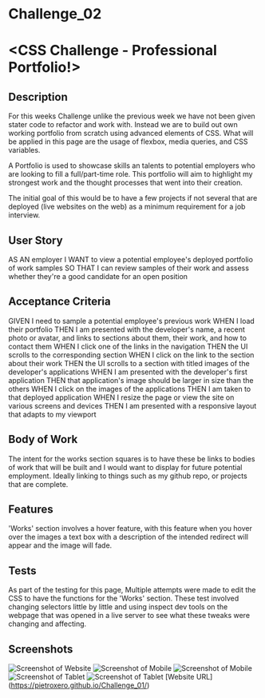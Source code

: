# Challenge_02

# <CSS Challenge - Professional Portfolio!>

## Description

For this weeks Challenge unlike the previous week we have not been given stater code to refactor and work with. Instead we are to build out own working portfolio from scratch using advanced elements of CSS. What will be applied in this page are the usage of flexbox, media queries, and CSS variables.

A Portfolio is used to showcase skills an talents to potential employers who are looking to fill a full/part-time role. This portfolio will aim to highlight my strongest work and the thought processes that went into their creation. 

The initial goal of this would be to have a few projects if not several that are deployed (live websites on the web) as a minimum requirement for a job interview.

## User Story
AS AN employer
I WANT to view a potential employee's deployed portfolio of work samples
SO THAT I can review samples of their work and assess whether they're a good candidate for an open position

## Acceptance Criteria
GIVEN I need to sample a potential employee's previous work
WHEN I load their portfolio
THEN I am presented with the developer's name, a recent photo or avatar, and links to sections about them, their work, and how to contact them
WHEN I click one of the links in the navigation
THEN the UI scrolls to the corresponding section
WHEN I click on the link to the section about their work
THEN the UI scrolls to a section with titled images of the developer's applications
WHEN I am presented with the developer's first application
THEN that application's image should be larger in size than the others
WHEN I click on the images of the applications
THEN I am taken to that deployed application
WHEN I resize the page or view the site on various screens and devices
THEN I am presented with a responsive layout that adapts to my viewport


## Body of Work

The intent for the works section squares is to have these be links to bodies of work that will be built and I would want to display for future potential employment. Ideally linking to things such as my github repo, or projects that are complete.


## Features

'Works' section involves a hover feature, with this feature when you hover over the images a text box with a description of the intended redirect will appear and the image will fade. 

## Tests

As part of the testing for this page, Multiple attempts were made to edit the CSS to have the functions for the 'Works' section. These test involved changing selectors little by little and using inspect dev tools on the webpage that was opened in a live server to see what these tweaks were changing and affecting. 

## Screenshots
![Screenshot of Website](./Assests/Images/Screenshot%20Large.png)
![Screenshot of Mobile](./Assests/Images/Screenshot%20mobile%201.png)
![Screenshot of Mobile](./Assests/Images/Screenshot%20mobile%202.png)
![Screenshot of Tablet](./Assests/Images/Screenshot%20tablet%201.png)
![Screenshot of Tablet](./Assests/Images/Screenshot%20tablet%202.png)
[Website URL] (https://pietroxero.github.io/Challenge_01/)
